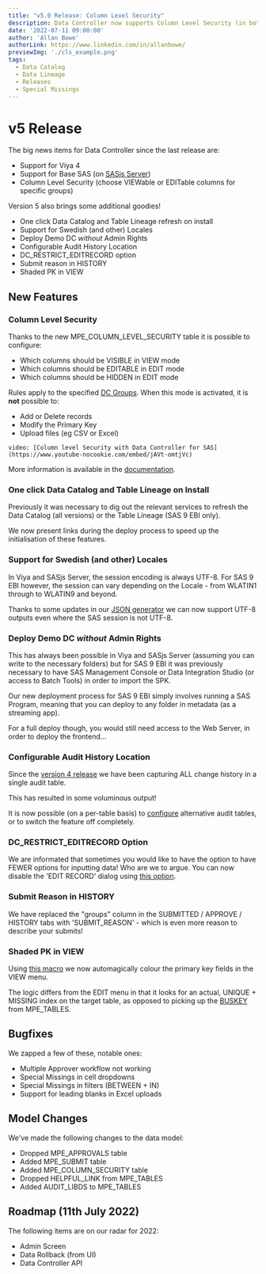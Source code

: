 ```yaml
---
title: "v5.0 Release: Column Level Security"
description: Data Controller now supports Column Level Security (in both VIEW and EDIT mode) as well as a number of other fixes and improvements
date: '2022-07-11 09:00:00'
author: 'Allan Bowe'
authorLink: https://www.linkedin.com/in/allanbowe/
previewImg: './cls_example.png'
tags:
  - Data Catalog
  - Data Lineage
  - Releases
  - Special Missings
---
```


# v5 Release

The big news items for Data Controller since the last release are:

* Support for Viya 4
* Support for Base SAS (on [SASjs Server](https://server.sasjs.io))
* Column Level Security (choose VIEWable or EDITable columns for specific groups)

Version 5 also brings some additional goodies!

* One click Data Catalog and Table Lineage refresh on install
* Support for Swedish (and other) Locales
* Deploy Demo DC _without_ Admin Rights
* Configurable Audit History Location
* DC_RESTRICT_EDITRECORD option
* Submit reason in HISTORY
* Shaded PK in VIEW

## New Features

### Column Level Security

Thanks to the new MPE_COLUMN_LEVEL_SECURITY table it is possible to configure:

* Which columns should be VISIBLE in VIEW mode
* Which columns should be EDITABLE in EDIT mode
* Which columns should be HIDDEN in EDIT mode

Rules apply to the specified [DC Groups](https://docs.datacontroller.io/dcc-groups/).  When this mode is activated, it is **not** possible to:

* Add or Delete records
* Modify the Primary Key
* Upload files (eg CSV or Excel)

`video: [Column level Security with Data Controller for SAS](https://www.youtube-nocookie.com/embed/jAVt-omtjVc)`

More information is available in the [documentation](https://docs.datacontroller.io/column-level-security/).


### One click Data Catalog and Table Lineage on Install

Previously it was necessary to dig out the relevant services to refresh the Data Catalog (all versions) or the Table Lineage (SAS 9 EBI only).

We now present links during the deploy process to speed up the initialisation of these features.

### Support for Swedish (and other) Locales

In Viya and SASjs Server, the session encoding is always UTF-8.  For SAS 9 EBI however, the session can vary depending on the Locale - from WLATIN1 through to WLATIN9 and beyond.

Thanks to some updates in our [JSON generator](https://core.sasjs.io/mp__jsonout_8sas_source.html) we can now support UTF-8 outputs even where the SAS session is not UTF-8.

### Deploy Demo DC _without_ Admin Rights

This has always been possible in Viya and SASjs Server (assuming you can write to the necessary folders) but for SAS 9 EBI it was previously necessary to have SAS Management Console or Data Integration Studio (or access to Batch Tools) in order to import the SPK.

Our new deployment process for SAS 9 EBI simply involves running a SAS Program, meaning that you can deploy to any folder in metadata (as a streaming app).

For a full deploy though, you would still need access to the Web Server, in order to deploy the frontend...

### Configurable Audit History Location

Since the [version 4 release](/v4-0-formats-special-missings/) we have been capturing ALL change history in a single audit table.

This has resulted in some voluminous output!

It is now possible  (on a per-table basis) to [configure](https://docs.datacontroller.io/dcc-tables/#audit_libds) alternative audit tables, or to switch the feature off completely.

### DC_RESTRICT_EDITRECORD Option

We are informated that sometimes you would like to have the option to have FEWER options for inputting data!  Who are we to argue.  You can now disable the 'EDIT RECORD' dialog using [this option](https://docs.datacontroller.io/dcc-options/#dc_restrict_editrecord).

### Submit Reason in HISTORY

We have replaced the "groups" column in the SUBMITTED / APPROVE / HISTORY tabs with 'SUBMIT_REASON' - which is even more reason to describe your submits!


### Shaded PK in VIEW

Using [this macro](https://core.sasjs.io/mp__getpk_8sas.html) we now automagically colour the primary key fields in the VIEW menu.

The logic differs from the EDIT menu in that it looks for an actual, UNIQUE + MISSING index on the target table, as opposed to picking up the [BUSKEY](https://docs.datacontroller.io/dcc-tables/#buskey) from MPE_TABLES.

## Bugfixes

We zapped a few of these, notable ones:

* Multiple Approver workflow not working
* Special Missings in cell dropdowns
* Special Missings in filters (BETWEEN + IN)
* Support for leading blanks in Excel uploads


## Model Changes

We've made the following changes to the data model:

* Dropped MPE_APPROVALS table
* Added MPE_SUBMIT table
* Added MPE_COLUMN_SECURITY table
* Dropped HELPFUL_LINK from MPE_TABLES
* Added AUDIT_LIBDS to MPE_TABLES

## Roadmap (11th July 2022)

The following items are on our radar for 2022:

* Admin Screen
* Data Rollback (from UI)
* Data Controller API

